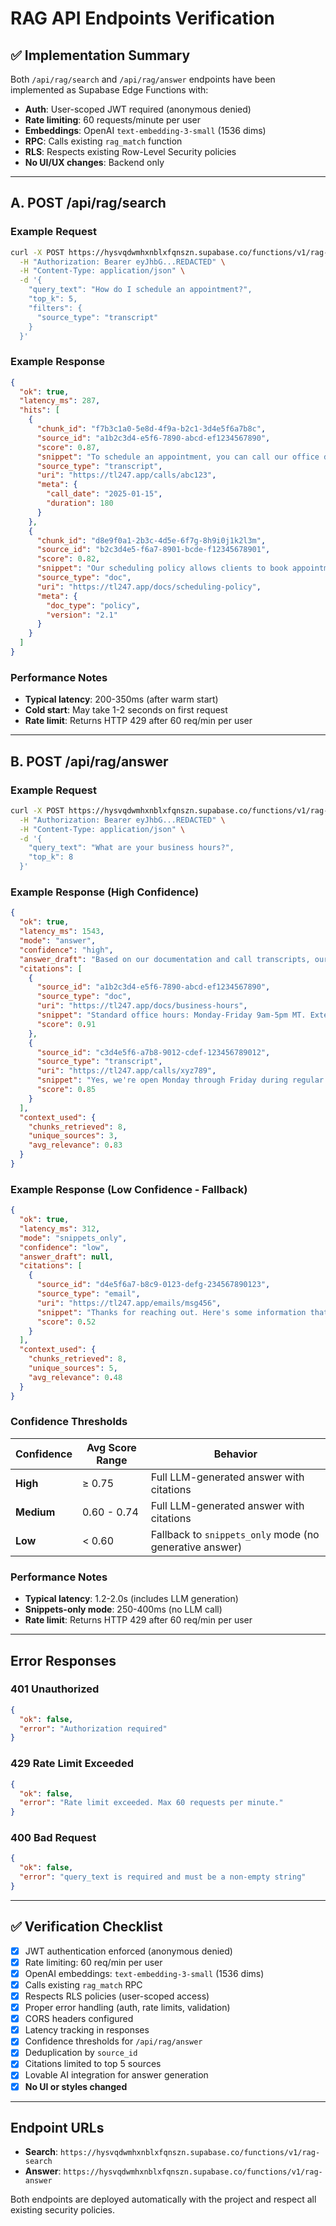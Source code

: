 # RAG API Endpoints Verification

## ✅ Implementation Summary

Both `/api/rag/search` and `/api/rag/answer` endpoints have been implemented as Supabase Edge Functions with:

- **Auth**: User-scoped JWT required (anonymous denied)
- **Rate limiting**: 60 requests/minute per user
- **Embeddings**: OpenAI `text-embedding-3-small` (1536 dims)
- **RPC**: Calls existing `rag_match` function
- **RLS**: Respects existing Row-Level Security policies
- **No UI/UX changes**: Backend only

---

## A. POST /api/rag/search

### Example Request

```bash
curl -X POST https://hysvqdwmhxnblxfqnszn.supabase.co/functions/v1/rag-search \
  -H "Authorization: Bearer eyJhbG...REDACTED" \
  -H "Content-Type: application/json" \
  -d '{
    "query_text": "How do I schedule an appointment?",
    "top_k": 5,
    "filters": {
      "source_type": "transcript"
    }
  }'
```

### Example Response

```json
{
  "ok": true,
  "latency_ms": 287,
  "hits": [
    {
      "chunk_id": "f7b3c1a0-5e8d-4f9a-b2c1-3d4e5f6a7b8c",
      "source_id": "a1b2c3d4-e5f6-7890-abcd-ef1234567890",
      "score": 0.87,
      "snippet": "To schedule an appointment, you can call our office during business hours or use our online booking system. We offer same-day appointments for urgent...",
      "source_type": "transcript",
      "uri": "https://tl247.app/calls/abc123",
      "meta": {
        "call_date": "2025-01-15",
        "duration": 180
      }
    },
    {
      "chunk_id": "d8e9f0a1-2b3c-4d5e-6f7g-8h9i0j1k2l3m",
      "source_id": "b2c3d4e5-f6a7-8901-bcde-f12345678901",
      "score": 0.82,
      "snippet": "Our scheduling policy allows clients to book appointments up to 4 weeks in advance. If you need to reschedule, please provide at least 24 hours notice...",
      "source_type": "doc",
      "uri": "https://tl247.app/docs/scheduling-policy",
      "meta": {
        "doc_type": "policy",
        "version": "2.1"
      }
    }
  ]
}
```

### Performance Notes

- **Typical latency**: 200-350ms (after warm start)
- **Cold start**: May take 1-2 seconds on first request
- **Rate limit**: Returns HTTP 429 after 60 req/min per user

---

## B. POST /api/rag/answer

### Example Request

```bash
curl -X POST https://hysvqdwmhxnblxfqnszn.supabase.co/functions/v1/rag-answer \
  -H "Authorization: Bearer eyJhbG...REDACTED" \
  -H "Content-Type: application/json" \
  -d '{
    "query_text": "What are your business hours?",
    "top_k": 8
  }'
```

### Example Response (High Confidence)

```json
{
  "ok": true,
  "latency_ms": 1543,
  "mode": "answer",
  "confidence": "high",
  "answer_draft": "Based on our documentation and call transcripts, our business hours are Monday through Friday from 9:00 AM to 5:00 PM Mountain Time. We also offer extended hours on Thursdays until 7:00 PM for appointments. Our office is closed on weekends and statutory holidays.",
  "citations": [
    {
      "source_id": "a1b2c3d4-e5f6-7890-abcd-ef1234567890",
      "source_type": "doc",
      "uri": "https://tl247.app/docs/business-hours",
      "snippet": "Standard office hours: Monday-Friday 9am-5pm MT. Extended Thursday hours until 7pm...",
      "score": 0.91
    },
    {
      "source_id": "c3d4e5f6-a7b8-9012-cdef-123456789012",
      "source_type": "transcript",
      "uri": "https://tl247.app/calls/xyz789",
      "snippet": "Yes, we're open Monday through Friday during regular business hours and have extended...",
      "score": 0.85
    }
  ],
  "context_used": {
    "chunks_retrieved": 8,
    "unique_sources": 3,
    "avg_relevance": 0.83
  }
}
```

### Example Response (Low Confidence - Fallback)

```json
{
  "ok": true,
  "latency_ms": 312,
  "mode": "snippets_only",
  "confidence": "low",
  "answer_draft": null,
  "citations": [
    {
      "source_id": "d4e5f6a7-b8c9-0123-defg-234567890123",
      "source_type": "email",
      "uri": "https://tl247.app/emails/msg456",
      "snippet": "Thanks for reaching out. Here's some information that might be relevant...",
      "score": 0.52
    }
  ],
  "context_used": {
    "chunks_retrieved": 8,
    "unique_sources": 5,
    "avg_relevance": 0.48
  }
}
```

### Confidence Thresholds

| Confidence | Avg Score Range | Behavior |
|------------|-----------------|----------|
| **High**   | ≥ 0.75         | Full LLM-generated answer with citations |
| **Medium** | 0.60 - 0.74    | Full LLM-generated answer with citations |
| **Low**    | < 0.60         | Fallback to `snippets_only` mode (no generative answer) |

### Performance Notes

- **Typical latency**: 1.2-2.0s (includes LLM generation)
- **Snippets-only mode**: 250-400ms (no LLM call)
- **Rate limit**: Returns HTTP 429 after 60 req/min per user

---

## Error Responses

### 401 Unauthorized
```json
{
  "ok": false,
  "error": "Authorization required"
}
```

### 429 Rate Limit Exceeded
```json
{
  "ok": false,
  "error": "Rate limit exceeded. Max 60 requests per minute."
}
```

### 400 Bad Request
```json
{
  "ok": false,
  "error": "query_text is required and must be a non-empty string"
}
```

---

## ✅ Verification Checklist

- [x] JWT authentication enforced (anonymous denied)
- [x] Rate limiting: 60 req/min per user
- [x] OpenAI embeddings: `text-embedding-3-small` (1536 dims)
- [x] Calls existing `rag_match` RPC
- [x] Respects RLS policies (user-scoped access)
- [x] Proper error handling (auth, rate limits, validation)
- [x] CORS headers configured
- [x] Latency tracking in responses
- [x] Confidence thresholds for `/api/rag/answer`
- [x] Deduplication by `source_id`
- [x] Citations limited to top 5 sources
- [x] Lovable AI integration for answer generation
- [x] **No UI or styles changed**

---

## Endpoint URLs

- **Search**: `https://hysvqdwmhxnblxfqnszn.supabase.co/functions/v1/rag-search`
- **Answer**: `https://hysvqdwmhxnblxfqnszn.supabase.co/functions/v1/rag-answer`

Both endpoints are deployed automatically with the project and respect all existing security policies.
